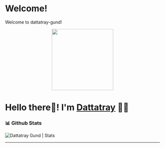 # Welcome!
 Welcome to dattatray-gund!

 <p align="center">
  <img src="https://github.com/PatilShreyas/PatilShreyas/blob/master/welcome.png?raw=true" height="200" />
</p>

# Hello there👋! I'm [Dattatray](https://github.com/dattatray-gund) 🙋‍♂️


### 📊 Github Stats
  <p align="left"> <img src="https://github-readme-stats.vercel.app/api?username=dattatray-gund&count_private=true&show_icons=true&theme=tokyonight" alt="Dattatray Gund | Stats" />

---
